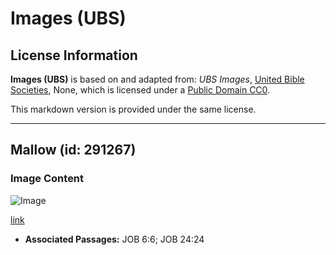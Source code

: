 # Images (UBS)

## License Information

**Images (UBS)** is based on and adapted from: _UBS Images_, [United Bible Societies](https://unitedbiblesocieties.org/), None, which is licensed under a [Public Domain CC0](https://creativecommons.org/public-domain/cc0/).

This markdown version is provided under the same license.



--------------------------------

## Mallow (id: 291267)

### Image Content

![Image](https://cdn.aquifer.bible/aquifer-content/resources/Media/WEB-0613_mallow.jpg)

[link](https://cdn.aquifer.bible/aquifer-content/resources/Media/WEB-0613_mallow.jpg)

* **Associated Passages:** JOB 6:6; JOB 24:24

